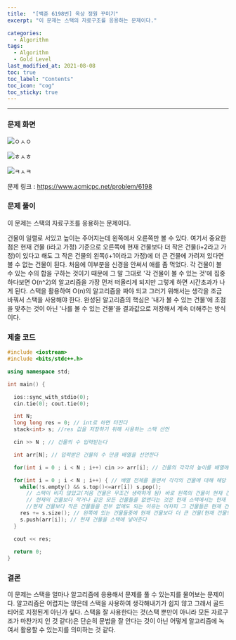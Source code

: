```yaml
---
title:  "[백준 6198번] 옥상 정원 꾸미기"
excerpt: "이 문제는 스택의 자료구조를 응용하는 문제이다."

categories:
  - Algorithm
tags:
  - Algorithm
  - Gold Level
last_modified_at: 2021-08-08 
toc: true
toc_label: "Contents"
toc_icon: "cog"
toc_sticky: true
---
```


---


### 문제 화면

![ㅇㅅㅇ](https://user-images.githubusercontent.com/54518055/128631481-9eb4be03-b7c0-497c-945e-74f936a568d8.JPG)

![ㅎㅅㅎ](https://user-images.githubusercontent.com/54518055/128631538-02cb1d76-1b7f-4483-bf3b-3c63d899a5b4.JPG)

![ㅋㅅㅋ](https://user-images.githubusercontent.com/54518055/128631550-12db1c73-21c2-4968-b7a9-7515fc0750d9.JPG)



문제 링크 : <https://www.acmicpc.net/problem/6198> 



### 문제 풀이

이 문제는 스택의 자료구조를 응용하는 문제이다.

건물이 일렬로 서있고 높이는 주어지는데 왼쪽에서 오른쪽만 볼 수 있다. 여기서 중요한 점은 현재 건물 (i라고 가정) 기준으로 오른쪽에 현재 건물보다 더 작은 건물(i+2라고 가정)이 있다고 해도 그 작은 건물의 왼쪽(i+1이라고 가정)에 더 큰 건물에 가려져 있다면 볼 수 없는 건물이 된다. 처음에 이부분을 신경을 안써서 애를 좀 먹었다. 각 건물이 볼 수 있는 수의 합을 구하는 것이기 때문에 그 말 그대로 '각 건물이 볼 수 있는 것'에 집중하다보면 O(n^2)의 알고리즘을 가장 먼저 떠올리게 되지만 그렇게 하면 시간초과가 나게 된다. 스택을 활용하여 O(n)의 알고리즘을 짜야 되고 그러기 위해서는 생각을 조금 바꿔서 스택을 사용해야 한다. 완성된 알고리즘의 핵심은 '내가 볼 수 있는 건물'에 초점을 맞추는 것이 아닌 '나를 볼 수 있는 건물'을 결과값으로 저장해서 계속 더해주는 방식이다. 

 

### 제출 코드

```c++
#include <iostream>
#include <bits/stdc++.h>

using namespace std;

int main() {

  ios::sync_with_stdio(0);
  cin.tie(0); cout.tie(0);

  int N;
  long long res = 0; // int로 하면 터진다
  stack<int> s; //res 값을 저장하기 위해 사용하는 스택 선언

  cin >> N ; // 건물의 수 입력받는다

  int arr[N]; // 입력받은 건물의 수 만큼 배열을 선언한다

  for(int i = 0 ; i < N ; i++) cin >> arr[i]; // 건물의 각각의 높이를 배열에 저장한다

  for(int i = 0 ; i < N ; i++) { // 배열 전체를 돌면서 각각의 건물에 대해 해당 알고리즘을 적용한다
    while(!s.empty() && s.top()<=arr[i]) s.pop(); 
      // 스택이 비지 않았고(처음 건물은 무조건 생략하게 됨) 바로 왼쪽의 건물이 현재 건물보다 작거나 같으면 없앤다 
      // 현재의 건물보다 작거나 같은 모든 건물들을 없앤다는 것은 현재 스택에서는 현재 인덱스의 건물보다 큰 건물만 남게 된다는 것 
      //현재 건물보다 작은 건물들을 전부 없애도 되는 이유는 어차피 그 건물들은 현재 건물보다 오른쪽의 건물들 입장에서도 현재 건물에 가려져서 쓸모가 없다 
    res += s.size(); // 왼쪽에 있는 건물들중에 현재 건물보다 더 큰 건물(현재 건물의 옥상을 볼 수 있는 건물)만 남은 스택의 사이즈(개수)를 res 값에 더해준다
    s.push(arr[i]); // 현재 건물을 스택에 넣어준다
  }

  cout << res;
  
  return 0;
}
```



### 결론

이 문제는 스택을 얼마나 알고리즘에 응용해서 문제를 풀 수 있는지를 물어보는 문제이다. 알고리즘은 어렵지는 않은데 스택을 사용하여 생각해내기가 쉽지 않고 그래서 골드 티어로 지정된게 아닌가 싶다. 스택을 잘 사용한다는 것(스택 뿐만이 아니라 모든 자료구조가 마찬가지 인 것 같다)은 단순히 문법을 잘 안다는 것이 아닌 어떻게 알고리즘에 녹여서 활용할 수 있는지를 의미하는 것 같다. 

